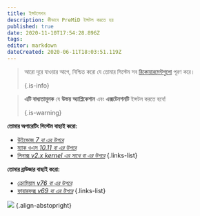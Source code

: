 ```yaml
---
title: ইন্সটলেশন
description: কীভাবে PreMiD ইন্সটল করতে হয়
published: true
date: 2020-11-10T17:54:28.896Z
tags:
editor: markdown
dateCreated: 2020-06-11T18:03:51.119Z
---
```


> আরো দূরে যাওয়ার আগে, নিশ্চিত করো যে তোমার সিস্টেম সব [রিকোয়ারমেন্টগুলো](/install/requirements) পূরণ করে। 
> 
> {.is-info}

> **এটি বাধ্যতামূলক** যে **উভয়** **অ্যাপ্লিকেশান** এবং **এক্সটেনশনটি** ইন্সটল করতে হবে! 
> 
> {.is-warning}

**তোমার অপারেটিং সিস্টেম বাছাই করো:**
- [উইন্ডোজ *7 বা এর উপরে*](/install/windows)
- [ম্যাক ওএস *10.11 বা এর উপরে*](/install/macos)
- [লিনাক্স *v2.x kernel এর সাথে বা এর উপরে*](/install/linux)
{.links-list}

**তোমার ব্রাউজার বাছাই করো:**
- [ক্রোমিয়াম *v76 বা এর উপরে*](/install/chromium)
- [ফায়ারফক্স *v69 বা এর উপরে*](/install/firefox)
{.links-list}

![](https://a.icons8.com/ajlQdsfa/FZhYWV/svg.svg) {.align-abstopright}